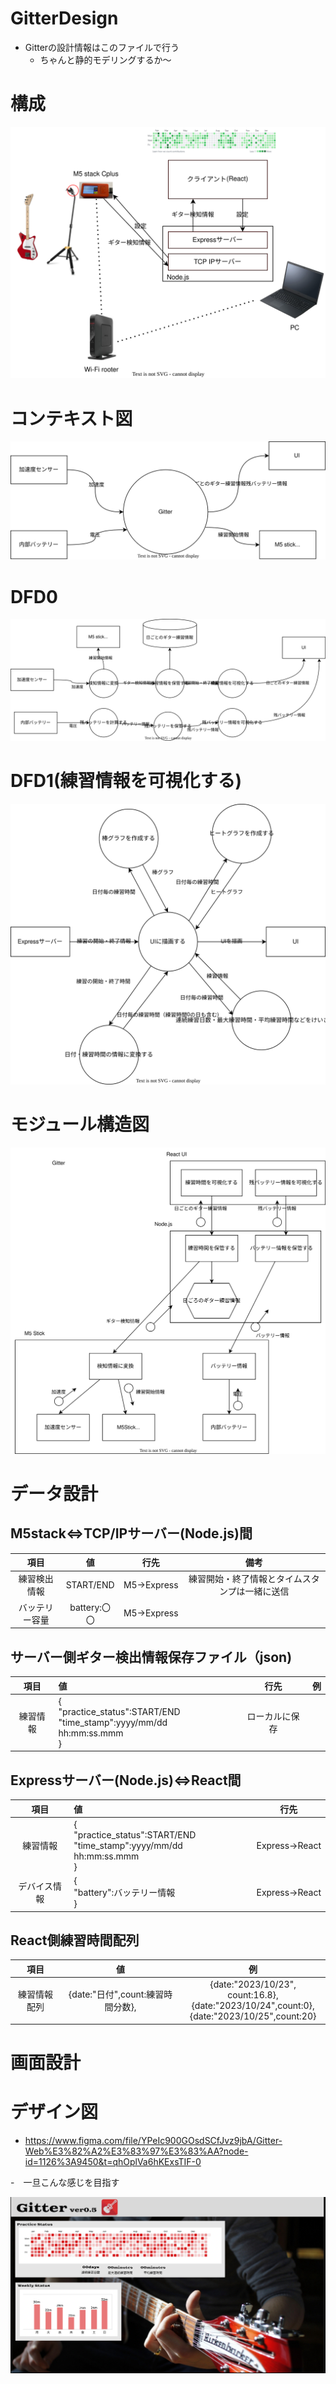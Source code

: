 # GitterDesign
- Gitterの設計情報はこのファイルで行う
  - ちゃんと静的モデリングするか～
# 構成
![picture 1](images/gitter.drawio.svg)  
# コンテキスト図
![context](images/context.drawio.svg)

# DFD0
![DFD0](images/DFD0.drawio.svg)

# DFD1(練習情報を可視化する)
![DFD1](images/DFD1.drawio.svg)

# モジュール構造図
![Module](images/module.drawio.svg)
# データ設計
## M5stack⇔TCP/IPサーバー(Node.js)間
| 項目 |値|行先|備考|
|:--:|:--:|:--:|:--:|
|練習検出情報|START/END|M5→Express|練習開始・終了情報とタイムスタンプは一緒に送信|
|バッテリー容量|battery:〇〇| M5→Express||

## サーバー側ギター検出情報保存ファイル（json)
| 項目 |値|行先|例|
|:--:|:--|:--:|:--|
|練習情報|{<br>"practice_status":START/END<br>"time_stamp":yyyy/mm/dd hh:mm:ss.mmm<br>}|ローカルに保存|

## Expressサーバー(Node.js)⇔React間
| 項目 |値|行先|
|:--:|:--|:--:|
|練習情報|{<br>"practice_status":START/END<br>"time_stamp":yyyy/mm/dd hh:mm:ss.mmm<br>}|Express→React|{"ID":aaaaaaa<br>"practice_start_time":2023/07/22 17:56:39 <br>"practice_end_time":2023/07/23 18:09:32}|
|デバイス情報|{<br>"battery":バッテリー情報<br>}|Express→React|

## React側練習時間配列
|項目|値|例|
|:--:|:--:|:--:|
|練習情報配列|{date:"日付",count:練習時間分数},|{date:"2023/10/23", count:16.8},<br>{date:"2023/10/24",count:0},<br>{date:"2023/10/25",count:20}

# 画面設計
# デザイン図
- https://www.figma.com/file/YPeIc900GOsdSCfJvz9jbA/Gitter-Web%E3%82%A2%E3%83%97%E3%83%AA?node-id=1126%3A9450&t=qhOplVa6hKExsTIF-0

-　一旦こんな感じを目指す
  
  ![design](20230305230629.png)